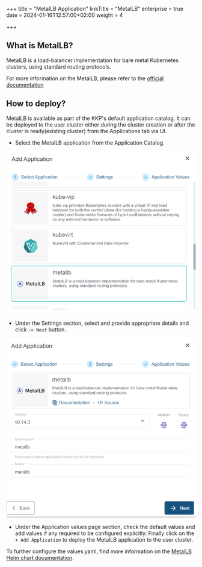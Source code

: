 +++
title = "MetalLB Application"
linkTitle = "MetalLB"
enterprise = true
date = 2024-01-16T12:57:00+02:00
weight = 4

+++

## What is MetalLB?

MetalLB is a load-balancer implementation for bare metal Kubernetes clusters, using standard routing protocols.

For more information on the MetalLB, please refer to the [official documentation](https://metallb.universe.tf/)

## How to deploy?

MetalLB is available as part of the KKP's default application catalog.
It can be deployed to the user cluster either during the cluster creation or after the cluster is ready(existing cluster) from the Applications tab via UI.

- Select the MetalLB application from the Application Catalog.

![Select MetalLB Application](01-select-application-metallb-app.png)

- Under the Settings section, select and provide appropriate details and click `-> Next` button.

![Settings for MetalLB Application](02-settings-metallb-app.png)

- Under the Application values page section, check the default values and add values if any required to be configured explicitly. Finally click on the `+ Add Application` to deploy the MetalLB application to the user cluster.

To further configure the values.yaml, find more information on the [MetalLB Helm chart documentation](https://github.com/metallb/metallb/tree/main/charts/metallb).
